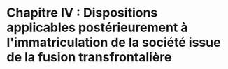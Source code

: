 # Chapitre IV : Dispositions applicables postérieurement à l'immatriculation de la société issue de la fusion transfrontalière

